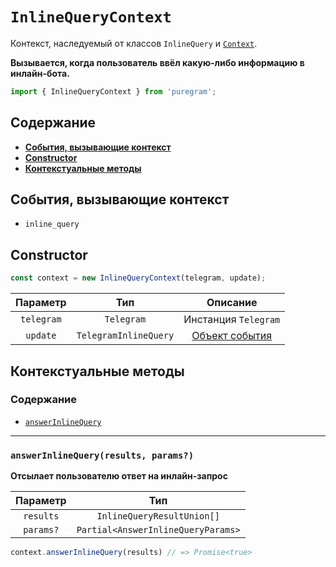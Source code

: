 # `InlineQueryContext`

Контекст, наследуемый от классов `InlineQuery` и [`Context`](context.md).

**Вызывается, когда пользователь ввёл какую-либо информацию в инлайн-бота.**

```ts
import { InlineQueryContext } from 'puregram';
```

## Содержание

* [**События, вызывающие контекст**](#события-вызывающие-контекст)
* [**Constructor**](#constructor)
* [**Контекстуальные методы**](#контекстуальные-методы)

## События, вызывающие контекст

* `inline_query`

## Constructor

```ts
const context = new InlineQueryContext(telegram, update);
```

|  Параметр  |          Тип          |                Описание               |
| :--------: | :-------------------: | :-----------------------------------: |
| `telegram` | `Telegram`            | Инстанция `Telegram`                  |
| `update`   | `TelegramInlineQuery` | [Объект события][TelegramInlineQuery] |

[TelegramInlineQuery]: https://core.telegram.org/bots/api#inlinequery

## Контекстуальные методы

### Содержание

* [`answerInlineQuery`](#answerinlinequeryresults-params)

---

### `answerInlineQuery(results, params?)`

**Отсылает пользователю ответ на инлайн-запрос**

| Параметр  |                Тип                 |
| :-------: | :--------------------------------: |
| `results` | `InlineQueryResultUnion[]`         |
| `params?` | `Partial<AnswerInlineQueryParams>` |

```ts
context.answerInlineQuery(results) // => Promise<true>
```
